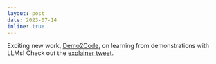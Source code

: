 ```yaml
---
layout: post
date: 2023-07-14
inline: true
---
```


Exciting new work, [Demo2Code](https://portal-cornell.github.io/demo2code-webpage/), on learning from demonstrations with LLMs! Check out the [explainer tweet](https://twitter.com/sanjibac/status/1679843472512290818). 